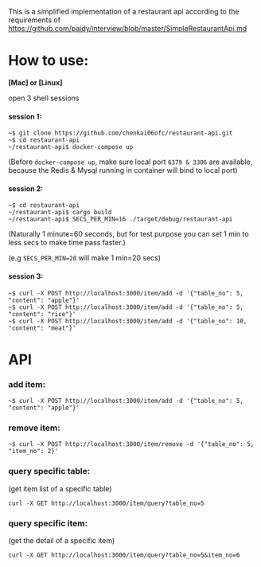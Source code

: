 This is a simplified implementation of a restaurant api according to the requirements of https://github.com/paidy/interview/blob/master/SimpleRestaurantApi.md

# How to use:

**[Mac] or [Linux]**

open 3 shell sessions

#### session 1:
```shell
~$ git clone https://github.com/chenkai06ofc/restaurant-api.git
~$ cd restaurant-api
~/restaurant-api$ docker-compose up
```
(Before ```docker-compose up```, make sure local port ```6379 & 3306``` are available, because the Redis & Mysql running in container will bind to local port)

#### session 2:
```shell
~$ cd restaurant-api
~/restaurant-api$ cargo build
~/restaurant-api$ SECS_PER_MIN=16 ./target/debug/restaurant-api
```
(Naturally 1 minute=60 seconds, but for test purpose you can set 1 min to less secs to make time pass faster.) 

(e.g ```SECS_PER_MIN=20``` will make 1 min=20 secs)

#### session 3:
```shell
~$ curl -X POST http://localhost:3000/item/add -d '{"table_no": 5, "content": "apple"}'
~$ curl -X POST http://localhost:3000/item/add -d '{"table_no": 5, "content": "rice"}'
~$ curl -X POST http://localhost:3000/item/add -d '{"table_no": 10, "content": "meat"}'
```

# API
### add item:
```shell
~$ curl -X POST http://localhost:3000/item/add -d '{"table_no": 5, "content": "apple"}'
```
### remove item:
```shell
~$ curl -X POST http://localhost:3000/item/remove -d '{"table_no": 5, "item_no": 2}'
```
### query specific table: 
(get item list of a specific table)
```shell
curl -X GET http://localhost:3000/item/query?table_no=5
```
### query specific item: 
(get the detail of a specific item)
```shell
curl -X GET http://localhost:3000/item/query?table_no=5&item_no=6
```
